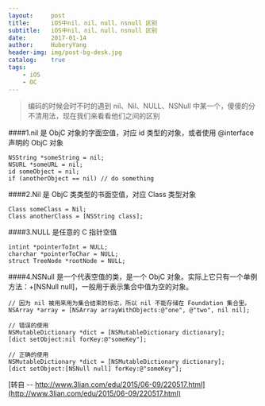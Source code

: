 ```yaml
--- 
layout:     post                      
title:      iOS中nil、nil、null、nsnull 区别
subtitle:   iOS中nil、nil、null、nsnull 区别
date:       2017-01-14               
author:     HuberyYang                
header-img: img/post-bg-desk.jpg  
catalog:    true                     
tags:                             
    - iOS
    - OC
---
```


>编码的时候会时不时的遇到 nil、Nil、NULL、NSNull 中某一个，傻傻的分不清用法，现在我们来看看他们之间的区别

####1.nil 是 ObjC 对象的字面空值，对应 id 类型的对象，或者使用 @interface 声明的 ObjC 对象
```
NSString *someString = nil;  
NSURL *someURL = nil;  
id someObject = nil;  
if (anotherObject == nil) // do something
```
####2.Nil 是 ObjC 类类型的书面空值，对应 Class 类型对象
```
Class someClass = Nil;  
Class anotherClass = [NSString class];  
```
####3.NULL 是任意的 C 指针空值
```
intint *pointerToInt = NULL;  
charchar *pointerToChar = NULL;  
struct TreeNode *rootNode = NULL; 
```
####4.NSNull 是一个代表空值的类，是一个 ObjC 对象。实际上它只有一个单例方法：+[NSNull null]，一般用于表示集合中值为空的对象。
```
// 因为 nil 被用来用为集合结束的标志，所以 nil 不能存储在 Foundation 集合里。  
NSArray *array = [NSArray arrayWithObjects:@"one", @"two", nil nil];  
      
// 错误的使用  
NSMutableDictionary *dict = [NSMutableDictionary dictionary];  
[dict setObject:nil forKey:@"someKey"];  
      
// 正确的使用  
NSMutableDictionary *dict = [NSMutableDictionary dictionary];  
[dict setObject:[NSNull null] forKey:@"someKey"]; 
```
[转自 -- http://www.3lian.com/edu/2015/06-09/220517.html](http://www.3lian.com/edu/2015/06-09/220517.html)
